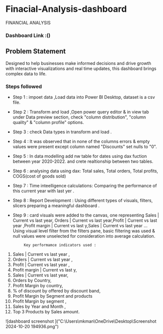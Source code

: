 # Finacial-Analysis-dashboard



 FINANCIAL ANALYSIS

### Dashboard Link :()

## Problem Statement
Designed to help businesses make informed decisions and drive growth with interactive visualizations and real time updates, this dashboard brings complex data to life.

### Steps followed 

- Step 1 : impoet data ,Load data into Power BI Desktop, dataset is a csv file.
- Step 2 : Transform and load ,Open power query editor & in view tab under Data preview section, check "column distribution", "column quality" & "column profile" options.
- Step 3 : check Data types in transform and load .
- Step 4 : It was observed that in none of the columns errors & empty values were present except column named "Discounts" set nulls to "0".
- Step 5 : In data modelling add nw table for dates using dax fuction between year 2020-2022. and crete realtionship between two tables.
- Step 6 : analysing data using dax:
Total sales, Total orders, Total profits, COGS(cost of goods sold)
- Step 7 : Time inteelligence calculations:
Comparing the performance of this current year with  last yer . 
- Step 8 : Report Development :
Using different types of visuals, filters, slicers preparing a meaningful dashboard .
- Step 9 : card visuals were added to the canvas, one representing Sales | Current vs last year,  Orders | Current vs last year,Profit | Current vs last year ,Profit margin | Current vs last y,Sales | Current vs last year ...
           Using visual level filter from the filters pane, basic filtering was used & null values were unselected for consideration into average calculation.
           
           Key performamce indicators used :  
1. Sales | Current vs last year ,
2. Orders | Current vs last year ,
3. Profit | Current vs last year ,
4. Profit margin | Current vs last y,
5. Sales | Current vs last year,
6. Orders by Country,
7. Profit Margin by country,
8. % of discount by offered by discount band,
9. Profit Margin by Segment and products
10. Profit Margin by segment ,
11. Sales by Year and Month ,
12. Top 3 Products by Sales amount.  

  ![dashboard screenshot ]("C:\Users\mkman\OneDrive\Desktop\Screenshot 2024-10-20 194936.png")


        



        
 
